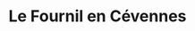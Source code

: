 ---
title: "Le Fournil en Cévennes"
url: /saint-roman-de-codieres/le-fournil-en-cevennes/
shop: Bäckerei
---